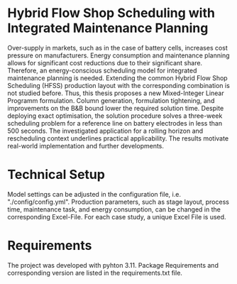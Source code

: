# Hybrid Flow Shop Scheduling with Integrated Maintenance Planning

Over-supply in markets, such as in the case of battery cells, increases cost pressure on manufacturers. Energy
consumption and maintenance planning allows for significant cost reductions due to their significant share. Therefore,
an energy-conscious scheduling model for integrated maintenance planning is needed. Extending the common
Hybrid Flow Shop Scheduling (HFSS) production layout with the corresponding combination is not studied before. Thus, this thesis proposes a new
Mixed-Integer Linear Programm formulation. Column generation, formulation tightening, and improvements on the B\&B bound lower the
required solution time. Despite deploying exact optimisation, the solution procedure solves a three-week scheduling
problem for a reference line on battery electrodes in less than 500 seconds. The investigated application for a rolling
horizon and rescheduling context underlines practical applicability. The results motivate real-world implementation and
further developments.

# Technical Setup

Model settings can be adjusted in the configuration file, i.e. "./config/config.yml". 
Production parameters, such as stage layout, process time, maintenance task, and energy consumption, can be changed in the corresponding Excel-File. For each case study, a unique Excel File is used. 


# Requirements
The project was developed with pyhton 3.11. Package Requirements and corresponding version are listed in the requirements.txt file.
